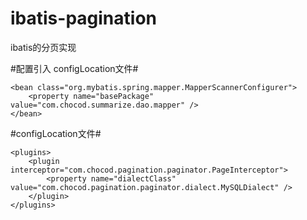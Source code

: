 # ibatis-pagination
ibatis的分页实现



#配置引入 configLocation文件#
	<bean id="sqlSessionFactory" class="org.mybatis.spring.SqlSessionFactoryBean">
		<property name="dataSource" ref="dataSource" />
		<!--configLocation属性指定mybatis的核心配置文件 -->
		<property name="configLocation" value="classpath:mybatis-config.xml" />
		   <!-- 所有配置的mapper文件 -->
	     <property name="mapperLocations" value="classpath*:mapper/*.xml" />
	</bean>

	<bean class="org.mybatis.spring.mapper.MapperScannerConfigurer">
		<property name="basePackage" value="com.chocod.summarize.dao.mapper" />
	</bean>
	
#configLocation文件#
	<?xml version="1.0" encoding="UTF-8"?>
	<!DOCTYPE configuration PUBLIC "-//mybatis.org//DTD Config 3.0//EN" 	"http://mybatis.org/dtd/mybatis-3-config.dtd">

<configuration>

	<plugins>
		<plugin interceptor="com.chocod.pagination.paginator.PageInterceptor">
			<property name="dialectClass" value="com.chocod.pagination.paginator.dialect.MySQLDialect" />
		</plugin>
	</plugins>
	
</configuration>